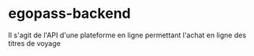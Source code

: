 # egopass-backend
Il s'agit de l'API d'une plateforme en ligne permettant l'achat en ligne des titres de voyage
